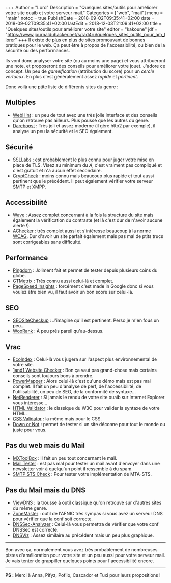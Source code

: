 +++
Author = "Lord"
Description = "Quelques sites/outils pour améliorer votre site ouaib et votre serveur mail."
Categories = ["web", "mail"]
menu = "main"
notoc = true
PublishDate = 2018-09-02T09:35:41+02:00
date = 2018-09-02T09:35:41+02:00
lastEdit = 2018-12-03T21:09:41+02:00
title = "Quelques sites/outils pour améliorer votre site"
editor = "kakoune"
jdf = "https://www.journalduhacker.net/s/rad4ru/quelques_sites_outils_pour_am_liorer"
+++
Il existe de plus en plus de sites promouvant de bonnes pratiques pour le web.
Ça peut être à propos de l'accessibilité, ou bien de la sécurité ou des performances.

Ils vont donc analyser votre site (ou au moins une page) et vous attribueront une note, et proposeront des conseils pour améliorer votre jouet.
J'adore ce concept.
Un peu de *gameification* (attribution du score) pour un *cercle vertueux*.
En plus c'est généralement assez *rapide* et *pertinent*.

Donc voilà une ptite liste de différents sites du genre :

## Multiples
  - [WebHint](https://sonarwhal.com/) : un peu de tout avec une très jolie interface et des conseils qu'on retrouve pas ailleurs. Plus poussé que les autres du genre.
  - [Dareboost](https://www.dareboost.com/) : Très joli et assez moderne (il gère http2 par exemple), il analyse un peu la sécurité et le SEO également.

## Sécurité

  - [SSLLabs](https://www.ssllabs.com/ssltest/analyze.html) : est probablement le plus connu pour juger votre mise en place de TLS. Visez au minimum du *A*, c'est vraiment pas compliqué et c'est gratuit et n'a aucun effet secondaire.
  - [CryptCheck](https://cryptcheck.fr/) : moins connu mais beaucoup plus rapide et tout aussi pertinent que le précédent. Il peut également vérifier votre serveur SMTP et XMPP.

## Accessibilité

  - [Wave](http://wave.webaim.org/) : Assez complet concernant à la fois la structure du site mais également la vérification du contraste (et là c'est dur de n'avoir aucune alerte !).
  - [AChecker](https://achecker.ca/checker/index.php) : très complet aussi et s'intéresse beaucoup à la norme [WCAG](https://fr.wikipedia.org/wiki/WCAG). Dur d'avoir un site parfait également mais pas mal de ptits trucs sont corrigeables sans difficulté.

## Performance

  - [Pingdom](https://tools.pingdom.com/) : Joliment fait et permet de tester depuis plusieurs coins du globe.
  - [GTMetrix](https://gtmetrix.com/) : Très connu aussi celui-là et complet. 
  - [PageSpeed Insights](https://developers.google.com/speed/pagespeed/insights/) : forcément c'est made in Google donc si vous voulez être bien vu, il faut avoir un bon score sur celui-là.

## SEO

  - [SEOSiteCheckup](https://seositecheckup.com/) : J'imagine qu'il est pertinent. Perso je m'en fous un peu…
  - [WooRank](https://www.woorank.com/) : À peu près pareil qu'au-dessus.

## Vrac

  - [EcoIndex](http://www.ecoindex.fr/) : Celui-là vous jugera sur l'aspect plus environnemental de votre site.
  - [1and1 Website Checker](https://www.1and1.com/website-checker) : Bon ça vaut pas grand-chose mais certains conseils sont toujours bons à prendre.
  - [PowerMapper](https://try.powermapper.com/Demo/SortSite) : Alors celui-là c'est qu'une démo mais est pas mal complet. Il fait un peu d'analyse de perf, de l'accessibilité, de l'utilisabilité, un peu de SEO, de la conformité de syntaxe…
  - [NetRenderer](http://netrenderer.com/index.php) : Si jamais le rendu de votre site ouaib sur Internet Explorer vous intéresse…
  - [HTML Validator](http://validator.w3.org/) : le classique du W3C pour valider la syntaxe de votre HTML.
  - [CSS Validator](http://jigsaw.w3.org/css-validator/) : la même mais pour le CSS.
  - [Down or Not](https://www.websiteplanet.com/fr/webtools/down-or-not) : permet de tester si un site déconne pour tout le monde ou juste pour vous.

## Pas du web mais du Mail

  - [MXToolBox](https://mxtoolbox.com/) : Il fait un peu tout concernant le mail.
  - [Mail Tester](https://www.mail-tester.com/) : est pas mal pour tester un mail avant d'envoyer dans une newsletter voir à quelqu'un point il ressemble à du spam.
  - [SMTP STS Check](https://www.fraudmarc.com/smtp-mta-sts-policy-check-2/) : Pour tester votre implémentation de MTA-STS.

## Pas du Mail mais du DNS

  - [ViewDNS](https://viewdns.info/) : la trousse à outil classique qu'on retrouve sur d'autres sites du même genre.
  - [ZoneMaster](https://www.zonemaster.net/) : outil de l'AFNIC très sympas si vous avez un serveur DNS pour vérifier que la conf soit correcte.
  - [DNSSec-Analyzer](https://dnssec-analyzer.verisignlabs.com/) : Celui-là vous permettra de vérifier que votre conf DNSSec est correcte.
  - [DNSViz](http://dnsviz.net/) : Assez similaire au précédent mais un peu plus graphique.
 
-------------------------

Bon avec ça, normalement vous avez très probablement de nombreuses pistes d'amélioration pour votre site et un peu aussi pour votre serveur mail.
Je vais tenter de grappiller quelques points pour l'accessibilité encore.

-------------------------
**PS :**
Merci à Anna, Pifyz, Pofilo, Cascador et Tuxi pour leurs propositions !
